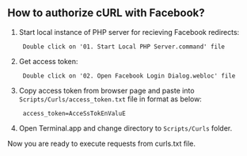 How to authorize cURL with Facebook?
---

1. Start local instance of PHP server for recieving Facebook redirects:
    
        Double click on '01. Start Local PHP Server.command' file

2. Get access token:

        Double click on '02. Open Facebook Login Dialog.webloc' file
    
3. Copy access token from browser page and paste into `Scripts/Curls/access_token.txt` file in format as below:
    
        access_token=AcceSsTokEnValuE

4. Open Terminal.app and change directory to `Scripts/Curls` folder.

Now you are ready to execute requests from curls.txt file.